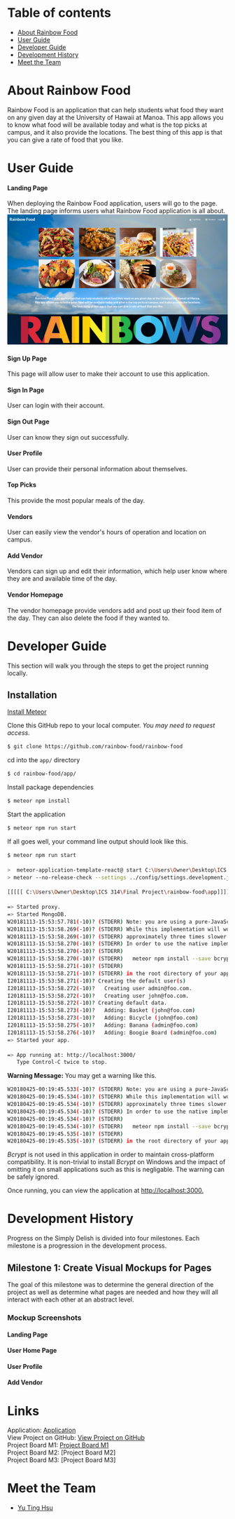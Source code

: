 # Table of contents

* [About Rainbow Food](#about-rainbow-food)
* [User Guide](#user-guide)
* [Developer Guide](#developer-guide)
* [Development History](#development-history)
* [Meet the Team](#meet-the-team)

# About Rainbow Food
Rainbow Food is an application that can help students what food they want on any given day at the University of Hawaii at Manoa.
This app allows you to know what food will be available today and what is the top picks at campus, and it also provide the locations.
The best thing of this app is that you can give a rate of food that you like.

# User Guide
#### Landing Page
When deploying the Rainbow Food application, users will go to the page. The landing page informs users what Rainbow Food application is all about.
![](images/landing-page.png)

#### Sign Up Page
This page will allow user to make their account to use this application.
![]()

#### Sign In Page
User can login with their account.

#### Sign Out Page
User can know they sign out successfully.

#### User Profile
User can provide their personal information about themselves.

#### Top Picks
This provide the most popular meals of the day.

#### Vendors
User can easily view the vendor's hours of operation and location on campus.

#### Add Vendor
Vendors can sign up and edit their information, which help user know where they are and available time of the day.

#### Vendor Homepage
The vendor homepage provide vendors add and post up their food item of the day. They can also delete the food if they wanted to.

# Developer Guide

This section will walk you through the steps to get the project running locally.

## Installation

[Install Meteor](https://www.meteor.com/install)

Clone this GitHub repo to your local computer. *You may need to request access.*
```bash
$ git clone https://github.com/rainbow-food/rainbow-food
```

cd into the `app/` directory
```bash
$ cd rainbow-food/app/
```

Install package dependencies
```bash
$ meteor npm install
```

Start the application
```bash
$ meteor npm run start
```

If all goes well, your command line output should look like this.

```bash
$ meteor npm run start

>  meteor-application-template-react@ start C:\Users\Owner\Desktop\ICS 314\Final Project\rainbow-food\app
> meteor --no-release-check --settings ../config/settings.development.json

[[[[[ C:\Users\Owner\Desktop\ICS 314\Final Project\rainbow-food\app]]]]]

=> Started proxy.
=> Started MongoDB.
W20181113-15:53:57.781(-10)? (STDERR) Note: you are using a pure-JavaScript implementation of bcrypt.
W20181113-15:53:58.269(-10)? (STDERR) While this implementation will work correctly, it is known to be
W20181113-15:53:58.269(-10)? (STDERR) approximately three times slower than the native implementation.
W20181113-15:53:58.270(-10)? (STDERR) In order to use the native implementation instead, run
W20181113-15:53:58.270(-10)? (STDERR)
W20181113-15:53:58.270(-10)? (STDERR)   meteor npm install --save bcrypt
W20181113-15:53:58.271(-10)? (STDERR)
W20181113-15:53:58.271(-10)? (STDERR) in the root directory of your application.
I20181113-15:53:58.271(-10)? Creating the default user(s)
I20181113-15:53:58.272(-10)?   Creating user admin@foo.com.
I20181113-15:53:58.272(-10)?   Creating user john@foo.com.
I20181113-15:53:58.272(-10)? Creating default data.
I20181113-15:53:58.273(-10)?   Adding: Basket (john@foo.com)
I20181113-15:53:58.273(-10)?   Adding: Bicycle (john@foo.com)
I20181113-15:53:58.275(-10)?   Adding: Banana (admin@foo.com)
I20181113-15:53:58.276(-10)?   Adding: Boogie Board (admin@foo.com)
=> Started your app.

=> App running at: http://localhost:3000/
   Type Control-C twice to stop.
```

**Warning Message:** You may get a warning like this.

```bash
W20180425-00:19:45.533(-10)? (STDERR) Note: you are using a pure-JavaScript implementation of bcrypt.
W20180425-00:19:45.534(-10)? (STDERR) While this implementation will work correctly, it is known to be
W20180425-00:19:45.534(-10)? (STDERR) approximately three times slower than the native implementation.
W20180425-00:19:45.534(-10)? (STDERR) In order to use the native implementation instead, run
W20180425-00:19:45.534(-10)? (STDERR)
W20180425-00:19:45.534(-10)? (STDERR)   meteor npm install --save bcrypt
W20180425-00:19:45.535(-10)? (STDERR)
W20180425-00:19:45.535(-10)? (STDERR) in the root directory of your application.
```

*Bcrypt* is not used in this application in order to maintain cross-platform compatibility. It is non-trivial to install *Bcrypt* on Windows and the impact of omitting it on small applications such as this is negligable. The warning can be safely ignored.

Once running, you can view the application at [http://localhost:3000.](http://localhost:3000)

# Development History

Progress on the Simply Delish is divided into four milestones. Each milestone is a progression in the development process.

## Milestone 1: Create Visual Mockups for Pages

The goal of this milestone was to determine the general direction of the project as well as determine what pages are needed and how they will all interact with each other at an abstract level.

### Mockup Screenshots

#### Landing Page

#### User Home Page

#### User Profile

#### Add Vendor



# Links

Application: [Application](http://rainbow-food.meteorapp.com/#/) <br>
View Project on GitHub: [View Project on GitHub](https://github.com/rainbow-food/rainbow-food) <br>
Project Board M1: [Project Board M1](https://github.com/rainbow-food/rainbow-food/projects/1) <br>
Project Board M2: [Project Board M2] <br>
Project Board M3: [Project Board M3]

# Meet the Team
- [Yu Ting Hsu](https://yuting7.github.io)



